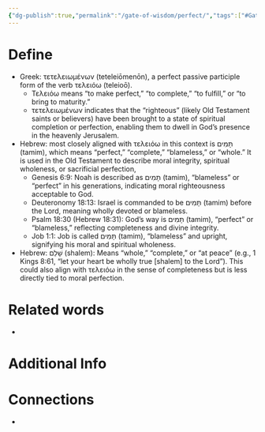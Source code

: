 ```yaml
---
{"dg-publish":true,"permalink":"/gate-of-wisdom/perfect/","tags":["#GateWisdom","P"]}
---
```


# Define
- Greek: τετελειωμένων (teteleiōmenōn), a perfect passive participle form of the verb τελειόω (teleioō).
	- Τελειόω means “to make perfect,” “to complete,” “to fulfill,” or “to bring to maturity.”
	- τετελειωμένων indicates that the “righteous” (likely Old Testament saints or believers) have been brought to a state of spiritual completion or perfection, enabling them to dwell in God’s presence in the heavenly Jerusalem.
- Hebrew: most closely aligned with τελειόω in this context is תָּמִים (tamim), which means “perfect,” “complete,” “blameless,” or “whole.” It is used in the Old Testament to describe moral integrity, spiritual wholeness, or sacrificial perfection,
	- Genesis 6:9: Noah is described as תָּמִים (tamim), “blameless” or “perfect” in his generations, indicating moral righteousness acceptable to God.
	- Deuteronomy 18:13: Israel is commanded to be תָּמִים (tamim) before the Lord, meaning wholly devoted or blameless.
	- Psalm 18:30 (Hebrew 18:31): God’s way is תָּמִים (tamim), “perfect” or “blameless,” reflecting completeness and divine integrity.
	- Job 1:1: Job is called תָּמִים (tamim), “blameless” and upright, signifying his moral and spiritual wholeness.
- Hebrew: שָׁלֵם (shalem): Means “whole,” “complete,” or “at peace” (e.g., 1 Kings 8:61, “let your heart be wholly true [shalem] to the Lord”). This could also align with τελειόω in the sense of completeness but is less directly tied to moral perfection.

# Related words
- 

# Additional Info


# Connections
- 

